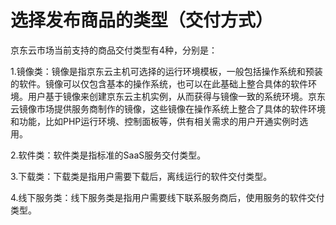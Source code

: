 # 选择发布商品的类型（交付方式）

京东云市场当前支持的商品交付类型有4种，分别是：

1.镜像类：镜像是指京东云主机可选择的运行环境模板，一般包括操作系统和预装的软件。镜像可以仅包含基本的操作系统，也可以在此基础上整合具体的软件环境。用户基于镜像来创建京东云主机实例，从而获得与镜像一致的系统环境。京东云镜像市场提供服务商制作的镜像，这些镜像在操作系统上整合了具体的软件环境和功能，比如PHP运行环境、控制面板等，供有相关需求的用户开通实例时选用。

2.软件类：软件类是指标准的SaaS服务交付类型。

3.下载类：下载类是指用户需要下载后，离线运行的软件交付类型。

4.线下服务类：线下服务类是指用户需要线下联系服务商后，使用服务的软件交付类型。
